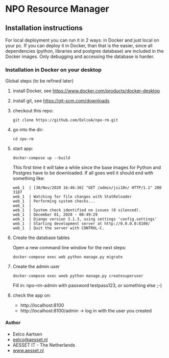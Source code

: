 # NPO Resource Manager

## Installation instructions
For local deployment you can run it in 2 ways: in Docker and just local on your pc. 
If you can deploy it in Docker, than that is the easier, since all dependencies (python, libraries and postgres database) are included in the Docker images. Only debugging and accessing the database is harder.

### Installation in Docker on your desktop
Global steps (to be refined later)
1) install Docker, see https://www.docker.com/products/docker-desktop
2) install git, see https://git-scm.com/downloads
3) checkout this repo:
    ```
    git clone https://github.com/EelcoA/npo-rm.git
    ```
4) go into the dir:
    ```
    cd npo-rm
    ```
5) start app:
    ```
    docker-compose up --build 
    ```
    This first time it will take a while since the base images for Python and Postgres have to be downloaded.
    If all goes well it should end with something like:
    ```
    web_1  | [30/Nov/2020 16:46:36] "GET /admin/jsi18n/ HTTP/1.1" 200 3187
    web_1  | Watching for file changes with StatReloader
    web_1  | Performing system checks...
    web_1  | 
    web_1  | System check identified no issues (0 silenced).
    web_1  | December 01, 2020 - 08:49:29
    web_1  | Django version 3.1.3, using settings 'config.settings'
    web_1  | Starting development server at http://0.0.0.0:8100/
    web_1  | Quit the server with CONTROL-C.
    ```

6) Create the database tables

    Open a new command line window for the next steps:
    ```
    docker-compose exec web python manage.py migrate
    ```

7) Create the admin user
    ```
    docker-compose exec weeb python manage.py createsuperuser
    ```
    Fill in: npo-rm-admin with password testpass123, or something else ;-)

8) check the app on:
    - http://localhost:8100
    - http://localhost:8100/admin   -> log in with the user you created 

#### Author
- Eelco Aartsen
- eelco@aesset.nl
- AESSET IT - The Netherlands
- www.aesset.nl


